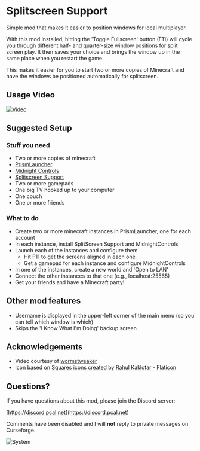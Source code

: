 # Splitscreen Support

Simple mod that makes it easier to position windows for local multiplayer.

With this mod installed, hitting the 'Toggle Fullscreen' button (F11) will cycle you through different half- and quarter-size
window positions for split screen play.  It then saves your choice and brings the window up in the same place when you
restart the game. 

This makes it easier for you to start two or more copies of Minecraft and have the windows be positioned automatically 
for splitscreen.


## Usage Video

[![Video](https://github.com/pcal43/splitscreen/blob/pcal/readme-updates/etc/movie-thumb.png?raw=true)](https://youtu.be/QtsTT2dEED0)

## Suggested Setup 

### Stuff you need
* Two or more copies of minecraft
* [PrismLauncher](https://prismlauncher.org/)
* [Midnight Controls](https://modrinth.com/mod/midnightcontrols)
* [Splitscreen Support](https://modrinth.com/mod/splitscreen)
* Two or more gamepads
* One big TV hooked up to your computer
* One couch
* One or more friends


### What to do
* Create two or more minecraft instances in PrismLauncher, one for each account
* In each instance, install SplitScreen Support and MidnightControls
* Launch each of the instances and configure them 
  * Hit F11 to get the screens aligned in each one
  * Get a gamepad for each instance and configure MidnightControls
* In one of the instances, create a new world and 'Open to LAN'
* Connect the other instances to that one (e.g., localhost:25565)
* Get your friends and have a Minecraft party!

## Other mod features
* Username is displayed in the upper-left corner of the main menu (so you can tell which window is which)
* Skips the 'I Know What I'm Doing' backup screen

## Acknowledgements
* Video courtesy of [wormstweaker](https://www.youtube.com/@WORMSTweaker)
* Icon based on [Squares icons created by Rahul Kaklotar - Flaticon](https://www.flaticon.com/free-icons/squares)

## Questions?

If you have questions about this mod, please join the Discord server:

[https://discord.pcal.net](https://discord.pcal.net)

Comments have been disabled and I will **not** reply to private messages on Curseforge.

![System](https://github.com/pcal43/splitscreen/blob/main/etc/screenshot-0.png?raw=true)
